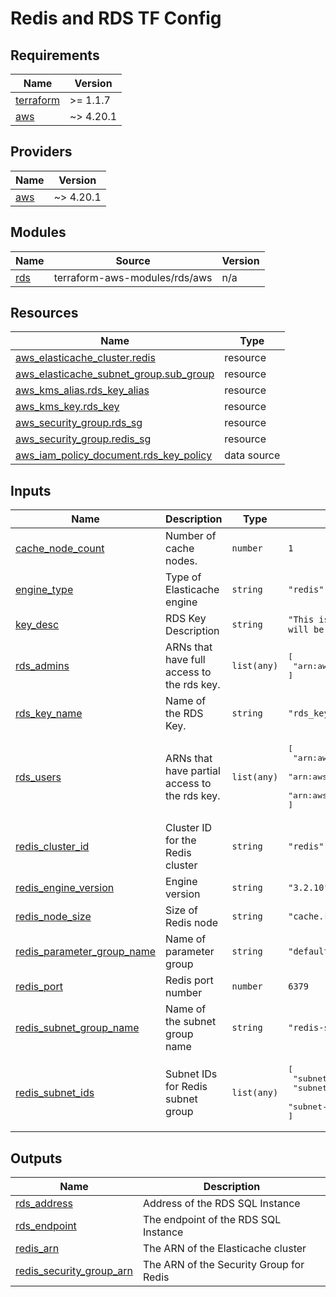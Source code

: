 # Redis and RDS TF Config

<!-- BEGINNING OF PRE-COMMIT-TERRAFORM DOCS HOOK -->
## Requirements

| Name | Version |
|------|---------|
| <a name="requirement_terraform"></a> [terraform](#requirement\_terraform) | >= 1.1.7 |
| <a name="requirement_aws"></a> [aws](#requirement\_aws) | ~> 4.20.1 |

## Providers

| Name | Version |
|------|---------|
| <a name="provider_aws"></a> [aws](#provider\_aws) | ~> 4.20.1 |

## Modules

| Name | Source | Version |
|------|--------|---------|
| <a name="module_rds"></a> [rds](#module\_rds) | terraform-aws-modules/rds/aws | n/a |

## Resources

| Name | Type |
|------|------|
| [aws_elasticache_cluster.redis](https://registry.terraform.io/providers/hashicorp/aws/latest/docs/resources/elasticache_cluster) | resource |
| [aws_elasticache_subnet_group.sub_group](https://registry.terraform.io/providers/hashicorp/aws/latest/docs/resources/elasticache_subnet_group) | resource |
| [aws_kms_alias.rds_key_alias](https://registry.terraform.io/providers/hashicorp/aws/latest/docs/resources/kms_alias) | resource |
| [aws_kms_key.rds_key](https://registry.terraform.io/providers/hashicorp/aws/latest/docs/resources/kms_key) | resource |
| [aws_security_group.rds_sg](https://registry.terraform.io/providers/hashicorp/aws/latest/docs/resources/security_group) | resource |
| [aws_security_group.redis_sg](https://registry.terraform.io/providers/hashicorp/aws/latest/docs/resources/security_group) | resource |
| [aws_iam_policy_document.rds_key_policy](https://registry.terraform.io/providers/hashicorp/aws/latest/docs/data-sources/iam_policy_document) | data source |

## Inputs

| Name | Description | Type | Default | Required |
|------|-------------|------|---------|:--------:|
| <a name="input_cache_node_count"></a> [cache\_node\_count](#input\_cache\_node\_count) | Number of cache nodes. | `number` | `1` | no |
| <a name="input_engine_type"></a> [engine\_type](#input\_engine\_type) | Type of Elasticache engine | `string` | `"redis"` | no |
| <a name="input_key_desc"></a> [key\_desc](#input\_key\_desc) | RDS Key Description | `string` | `"This is a mult-region key that will be used as the RDS key."` | no |
| <a name="input_rds_admins"></a> [rds\_admins](#input\_rds\_admins) | ARNs that have full access to the rds key. | `list(any)` | <pre>[<br>  "arn:aws:iam::00000000:root"<br>]</pre> | no |
| <a name="input_rds_key_name"></a> [rds\_key\_name](#input\_rds\_key\_name) | Name of the RDS Key. | `string` | `"rds_key"` | no |
| <a name="input_rds_users"></a> [rds\_users](#input\_rds\_users) | ARNs that have partial access to the rds key. | `list(any)` | <pre>[<br>  "arn:aws:iam::000000:user/jnelson",<br>  "arn:aws:iam::0000000:user/jnelson",<br>  "arn:aws:iam::0000000:user/jnelson"<br>]</pre> | no |
| <a name="input_redis_cluster_id"></a> [redis\_cluster\_id](#input\_redis\_cluster\_id) | Cluster ID for the Redis cluster | `string` | `"redis"` | no |
| <a name="input_redis_engine_version"></a> [redis\_engine\_version](#input\_redis\_engine\_version) | Engine version | `string` | `"3.2.10"` | no |
| <a name="input_redis_node_size"></a> [redis\_node\_size](#input\_redis\_node\_size) | Size of Redis node | `string` | `"cache.r5.xlarge"` | no |
| <a name="input_redis_parameter_group_name"></a> [redis\_parameter\_group\_name](#input\_redis\_parameter\_group\_name) | Name of parameter group | `string` | `"default.redis3.2"` | no |
| <a name="input_redis_port"></a> [redis\_port](#input\_redis\_port) | Redis port number | `number` | `6379` | no |
| <a name="input_redis_subnet_group_name"></a> [redis\_subnet\_group\_name](#input\_redis\_subnet\_group\_name) | Name of the subnet group name | `string` | `"redis-subnet-group"` | no |
| <a name="input_redis_subnet_ids"></a> [redis\_subnet\_ids](#input\_redis\_subnet\_ids) | Subnet IDs for Redis subnet group | `list(any)` | <pre>[<br>  "subnet-0000000",<br>  "subnet-11111111",<br>  "subnet-22222222"<br>]</pre> | no |

## Outputs

| Name | Description |
|------|-------------|
| <a name="output_rds_address"></a> [rds\_address](#output\_rds\_address) | Address of the RDS SQL Instance |
| <a name="output_rds_endpoint"></a> [rds\_endpoint](#output\_rds\_endpoint) | The endpoint of the RDS SQL Instance |
| <a name="output_redis_arn"></a> [redis\_arn](#output\_redis\_arn) | The ARN of the Elasticache cluster |
| <a name="output_redis_security_group_arn"></a> [redis\_security\_group\_arn](#output\_redis\_security\_group\_arn) | The ARN of the Security Group for Redis |
<!-- END OF PRE-COMMIT-TERRAFORM DOCS HOOK -->